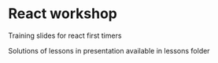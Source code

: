 # React workshop

Training slides for react first timers

Solutions of lessons in presentation available in lessons folder
